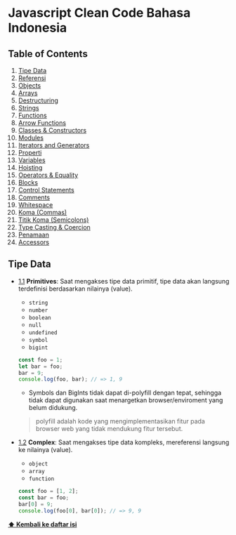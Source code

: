 # Javascript Clean Code Bahasa Indonesia


## Table of Contents

  1. [Tipe Data](#tipe-data)
  1. [Referensi](#references)
  1. [Objects](#objects)
  1. [Arrays](#arrays)
  1. [Destructuring](#destructuring)
  1. [Strings](#strings)
  1. [Functions](#functions)
  1. [Arrow Functions](#arrow-functions)
  1. [Classes & Constructors](#classes--constructors)
  1. [Modules](#modules)
  1. [Iterators and Generators](#iterators-and-generators)
  1. [Properti](#properties)
  1. [Variables](#variables)
  1. [Hoisting](#hoisting)
  1. [Operators & Equality](#comparison-operators--equality)
  1. [Blocks](#blocks)
  1. [Control Statements](#control-statements)
  1. [Comments](#comments)
  1. [Whitespace](#whitespace)
  1. [Koma (Commas)](#commas)
  1. [Titik Koma (Semicolons)](#semicolons)
  1. [Type Casting & Coercion](#type-casting--coercion)
  1. [Penamaan](#naming-conventions)
  1. [Accessors](#accessors)
  

  ## Tipe Data

  <a name="types--primitives"></a><a name="1.1"></a>
  - [1.1](#types--primitives) **Primitives**: Saat mengakses tipe data primitif, tipe data akan langsung terdefinisi berdasarkan nilainya (value).

    - `string`
    - `number`
    - `boolean`
    - `null`
    - `undefined`
    - `symbol`
    - `bigint`

    ```javascript
    const foo = 1;
    let bar = foo;
    bar = 9;
    console.log(foo, bar); // => 1, 9
    ```

    - Symbols dan BigInts tidak dapat di-polyfill dengan tepat, sehingga tidak dapat digunakan saat menargetkan browser/enviroment yang belum didukung.
    
    > polyfill adalah kode yang mengimplementasikan fitur pada browser web yang tidak mendukung fitur tersebut.

  <a name="types--complex"></a><a name="1.2"></a>
  - [1.2](#types--complex)  **Complex**: Saat mengakses tipe data kompleks, mereferensi langsung ke nilainya (value).

    - `object`
    - `array`
    - `function`

    ```javascript
    const foo = [1, 2];
    const bar = foo;
    bar[0] = 9;
    console.log(foo[0], bar[0]); // => 9, 9
    ```

**[⬆ Kembali ke daftar isi](#table-of-contents)**